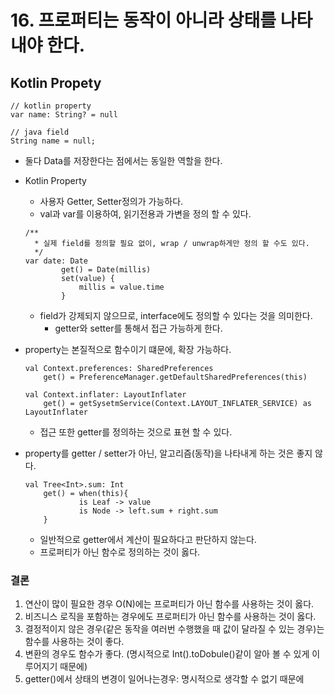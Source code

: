 # 16. 프로퍼티는 동작이 아니라 상태를 나타내야 한다.

## Kotlin Propety
```
// kotlin property
var name: String? = null

// java field
String name = null;
```
- 둘다 Data를 저장한다는 점에서는 동일한 역할을 한다.
- Kotlin Property
    - 사용자 Getter, Setter정의가 가능하다.
    - val과 var를 이용하여, 읽기전용과 가변을 정의 할 수 있다.
    ```
    /**
      * 실제 field를 정의할 필요 없이, wrap / unwrap하게만 정의 할 수도 있다.
      */
    var date: Date
    		get() = Date(millis)
    		set(value) {
    			millis = value.time
    		}
    ```
    - field가 강제되지 않으므로, interface에도 정의할 수 있다는 것을 의미한다.
        - getter와 setter를 통해서 접근 가능하게 한다.
- property는 본질적으로 함수이기 떄문에, 확장 가능하다.

    ```
    val Context.preferences: SharedPreferences 
    	get() = PreferenceManager.getDefaultSharedPreferences(this)
    
    val Context.inflater: LayoutInflater
    	get() = getSysetmService(Context.LAYOUT_INFLATER_SERVICE) as LayoutInflater
    ```

    - 접근 또한 getter를 정의하는 것으로 표현 할 수 있다.
- property를 getter / setter가 아닌, 알고리즘(동작)을 나타내게 하는 것은 좋지 않다.

    ```
    val Tree<Int>.sum: Int
    	get() = when(this){
    			is Leaf -> value
    			is Node -> left.sum + right.sum
    	}
    ```

    - 일반적으로 getter에서 계산이 필요하다고 판단하지 않는다.
    - 프로퍼티가 아닌 함수로 정의하는 것이 옳다.

### 결론

1. 연산이 많이 필요한 경우 O(N)에는 프로퍼티가 아닌 함수를 사용하는 것이 옳다.
2. 비즈니스 로직을 포함하는 경우에도 프로퍼티가 아닌 함수를 사용하는 것이 옳다.
3. 결정적이지 않은 경우(같은 동작을 여러번 수행했을 때 값이 달라질 수 있는 경우)는 함수를 사용하는 것이 좋다.
4. 변환의 경우도 함수가 좋다. (명시적으로 Int().toDobule()같이 알아 볼 수 있게 이루어지기 때문에)
5. getter()에서 상태의 변경이 일어나는경우: 명시적으로 생각할 수 없기 때문에